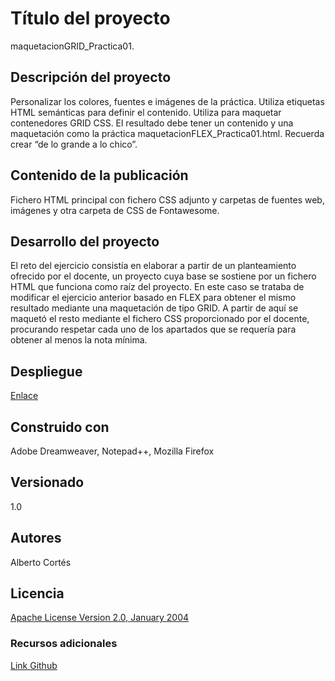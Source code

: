 # Título del proyecto

maquetacionGRID_Practica01.

## Descripción del proyecto

Personalizar los colores, fuentes e imágenes de la práctica.
Utiliza etiquetas HTML semánticas para definir el contenido.
Utiliza para maquetar contenedores GRID CSS.
El resultado debe tener un contenido y una maquetación como la práctica maquetacionFLEX_Practica01.html.
Recuerda crear “de lo grande a lo chico”.

## Contenido de la publicación

Fichero HTML principal con fichero CSS adjunto y carpetas de fuentes web, imágenes
y otra carpeta de CSS de Fontawesome.

## Desarrollo del proyecto

El reto del ejercicio consistía en elaborar a partir de un planteamiento ofrecido por el docente,
un proyecto cuya base se sostiene por un fichero HTML que funciona como raíz del proyecto. En este caso
se trataba de modificar el ejercicio anterior basado en FLEX para obtener el mismo resultado mediante
una maquetación de tipo GRID. A partir de aquí se maquetó el resto mediante el fichero CSS proporcionado
por el docente, procurando respetar cada uno de los apartados que se requería para obtener al menos
la nota mínima.

## Despliegue

[Enlace](http://htmlpreview.github.io/?https://github.com/ACS-83/MaquetacionFLEX_Practica01c/blob/main/MaquetacionFLEX_Practica01c/MaquetacionFLEX_Practica01c.html)

## Construido con

Adobe Dreamweaver, Notepad++, Mozilla Firefox

## Versionado

1.0

## Autores

Alberto Cortés

## Licencia

[Apache License Version 2.0, January 2004]((LICENSE.md))

### Recursos adicionales

[Link Github](https://github.com/ACS-83)